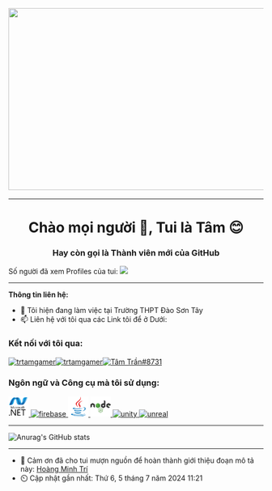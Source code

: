 <p align="center"><img src="https://github.com/trtamgamer/trtamgamer/blob/main/the-garden-of-words-kotonoha-no-niwa.gif" width="640" height="360" />

---

<h1 align="center">Chào mọi người 👋, Tui là Tâm 😊</h1>
<h3 align="center">Hay còn gọi là Thành viên mới của GitHub</h3>




Số người đã xem Profiles của tui:  ![](https://komarev.com/ghpvc/?username=trtamgamer&color=orange&style=flat)

---

**Thông tin liên hệ:**
- 🔭 Tôi hiện đang làm việc tại Trường THPT Đào Sơn Tây
- 📫 Liên hệ với tôi qua các Link tôi để ở Dưới:
<h3 align="left">Kết nối với tôi qua:</h3>
<p align="left">
<a href="https://github.com/trtamgamer" target="blank"><img align="center" src="https://raw.githubusercontent.com/rahuldkjain/github-profile-readme-generator/master/src/images/icons/Social/github.svg" alt="trtamgamer" height="30" width="40" /></a><a href="https://www.youtube.com/c/trtamgamer" target="blank"><img align="center" src="https://raw.githubusercontent.com/rahuldkjain/github-profile-readme-generator/master/src/images/icons/Social/youtube.svg" alt="trtamgamer" height="30" width="40" /></a><a href="https://discordapp.com/users/607056518680018975" target="blank"><img align="center" src="https://raw.githubusercontent.com/rahuldkjain/github-profile-readme-generator/master/src/images/icons/Social/discord.svg" alt="Tâm Trần#8731" height="30" width="40" /></a>
</p>

<h3 align="left">Ngôn ngữ và Công cụ mà tôi sử dụng:</h3>
<p align="left"> <a href="https://dotnet.microsoft.com/" target="_blank" rel="noreferrer"> <img src="https://raw.githubusercontent.com/devicons/devicon/master/icons/dot-net/dot-net-original-wordmark.svg" alt="dotnet" width="40" height="40"/> </a> <a href="https://firebase.google.com/" target="_blank" rel="noreferrer"> <img src="https://www.vectorlogo.zone/logos/firebase/firebase-icon.svg" alt="firebase" width="40" height="40"/> </a> <a href="https://www.java.com" target="_blank" rel="noreferrer"> <img src="https://raw.githubusercontent.com/devicons/devicon/master/icons/java/java-original.svg" alt="java" width="40" height="40"/> </a> <a href="https://nodejs.org" target="_blank" rel="noreferrer"> <img src="https://raw.githubusercontent.com/devicons/devicon/master/icons/nodejs/nodejs-original-wordmark.svg" alt="nodejs" width="40" height="40"/> </a> <a href="https://unity.com/" target="_blank" rel="noreferrer"> <img src="https://www.vectorlogo.zone/logos/unity3d/unity3d-icon.svg" alt="unity" width="40" height="40"/> </a> <a href="https://unrealengine.com/" target="_blank" rel="noreferrer"> <img src="https://raw.githubusercontent.com/kenangundogan/fontisto/036b7eca71aab1bef8e6a0518f7329f13ed62f6b/icons/svg/brand/unreal-engine.svg" alt="unreal" width="40" height="40"/> </a> </p>

---

![Anurag's GitHub stats](https://github-readme-stats.vercel.app/api?username=trtamgamer&show_icons=true&theme=gruvbox)


---

- 👏 Cảm ơn đã cho tui mượn nguồn để hoàn thành giới thiệu đoạn mô tả này: [Hoàng Minh Trí](https://github.com/HMT2008/) 
- ⏲️ Cập nhật gần nhất: Thứ 6, 5 tháng 7 năm 2024 11:21


<!--
**trtamgamer/trtamgamer** is a ✨ _special_ ✨ repository because its `README.md` (this file) appears on your GitHub profile.

Here are some ideas to get you started:

- 🔭 I’m currently working on ...
- 🌱 I’m currently learning ...
- 👯 I’m looking to collaborate on ...
- 🤔 I’m looking for help with ...
- 💬 Ask me about ...
- 📫 How to reach me: ...
- 😄 Pronouns: ...
- ⚡ Fun fact: ...
-->

